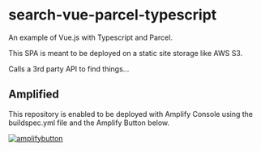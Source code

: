 # search-vue-parcel-typescript

An example of Vue.js with Typescript and Parcel.

This SPA is meant to be deployed on a static site storage like AWS S3.

Calls a 3rd party API to find things...

## Amplified

This repository is enabled to be deployed with Amplify Console
using the buildspec.yml file and the Amplify Button below.

[![amplifybutton](https://oneclick.amplifyapp.com/button.svg)](https://console.aws.amazon.com/amplify/home#/deploy?repo=https://github.com/jforge/search-vue-parcel-typescript)


